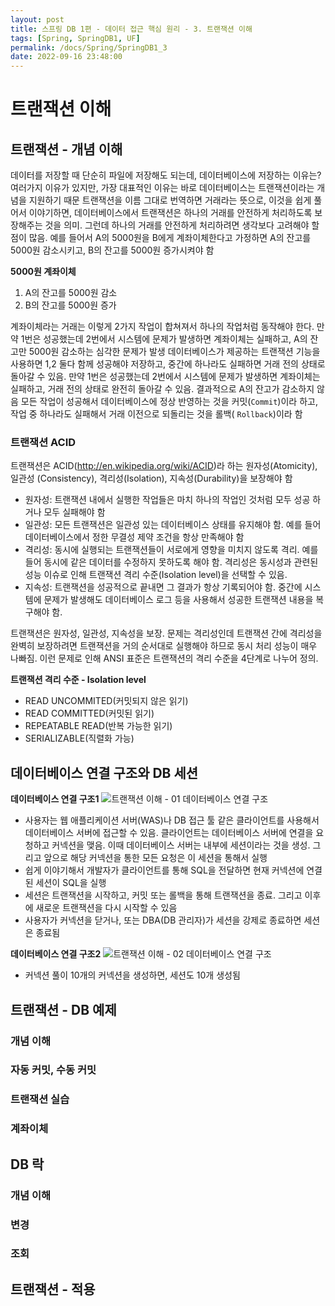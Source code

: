 ```yaml
---
layout: post
title: 스프링 DB 1편 - 데이터 접근 핵심 원리 - 3. 트랜잭션 이해
tags: [Spring, SpringDB1, UF]
permalink: /docs/Spring/SpringDB1_3
date: 2022-09-16 23:48:00
---
```

# 트랜잭션 이해

## 트랜잭션 - 개념 이해

데이터를 저장할 때 단순히 파일에 저장해도 되는데, 데이터베이스에 저장하는 이유는?
여러가지 이유가 있지만, 가장 대표적인 이유는 바로 데이터베이스는 트랜잭션이라는 개념을 지원하기 때문
트랜잭션을 이름 그대로 번역하면 거래라는 뜻으로, 이것을 쉽게 풀어서 이야기하면, 데이터베이스에서 트랜잭션은 하나의 거래를 안전하게 처리하도록 보장해주는 것을 의미. 그런데 하나의 거래를 안전하게 처리하려면 생각보다 고려해야 할 점이 많음. 예를 들어서 A의 5000원을 B에게 계좌이체한다고 가정하면 A의 잔고를 5000원 감소시키고, B의 잔고를 5000원 증가시켜야 함

**5000원 계좌이체**
1. A의 잔고를 5000원 감소
2. B의 잔고를 5000원 증가

계좌이체라는 거래는 이렇게 2가지 작업이 합쳐져서 하나의 작업처럼 동작해야 한다. 만약 1번은 성공했는데 2번에서 시스템에 문제가 발생하면 계좌이체는 실패하고, A의 잔고만 5000원 감소하는 심각한 문제가 발생
데이터베이스가 제공하는 트랜잭션 기능을 사용하면 1,2 둘다 함께 성공해야 저장하고, 중간에 하나라도 실패하면 거래 전의 상태로 돌아갈 수 있음. 만약 1번은 성공했는데 2번에서 시스템에 문제가 발생하면 계좌이체는 실패하고, 거래 전의 상태로 완전히 돌아갈 수 있음. 결과적으로 A의 잔고가 감소하지 않음
모든 작업이 성공해서 데이터베이스에 정상 반영하는 것을 커밋(`Commit`)이라 하고, 작업 중 하나라도 실패해서 거래 이전으로 되돌리는 것을 롤백( `Rollback`)이라 함

### 트랜잭션 ACID
트랜잭션은 ACID(http://en.wikipedia.org/wiki/ACID)라 하는 원자성(Atomicity), 일관성 (Consistency), 격리성(Isolation), 지속성(Durability)을 보장해야 함

- 원자성: 트랜잭션 내에서 실행한 작업들은 마치 하나의 작업인 것처럼 모두 성공 하거나 모두 실패해야 함
- 일관성: 모든 트랜잭션은 일관성 있는 데이터베이스 상태를 유지해야 함. 예를 들어 데이터베이스에서 정한 무결성 제약 조건을 항상 만족해야 함
- 격리성: 동시에 실행되는 트랜잭션들이 서로에게 영향을 미치지 않도록 격리. 예를 들어 동시에 같은 데이터를 수정하지 못하도록 해야 함. 격리성은 동시성과 관련된 성능 이슈로 인해 트랜잭션 격리 수준(Isolation level)을 선택할 수 있음.
- 지속성: 트랜잭션을 성공적으로 끝내면 그 결과가 항상 기록되어야 함. 중간에 시스템에 문제가 발생해도 데이터베이스 로그 등을 사용해서 성공한 트랜잭션 내용을 복구해야 함.

트랜잭션은 원자성, 일관성, 지속성을 보장. 문제는 격리성인데 트랜잭션 간에 격리성을 완벽히 보장하려면 트랜잭션을 거의 순서대로 실행해야 하므로 동시 처리 성능이 매우 나빠짐. 이런 문제로 인해 ANSI 표준은 트랜잭션의 격리 수준을 4단계로 나누어 정의.

**트랜잭션 격리 수준 - Isolation level**
- READ UNCOMMITED(커밋되지 않은 읽기)
- READ COMMITTED(커밋된 읽기)
- REPEATABLE READ(반복 가능한 읽기)
- SERIALIZABLE(직렬화 가능)

## 데이터베이스 연결 구조와 DB 세션

**데이터베이스 연결 구조1**
![트랜잭션 이해 - 01  데이터베이스 연결 구조](https://user-images.githubusercontent.com/52024566/190993959-2cf26cde-1241-4fe0-b837-747da0ac9de5.png)

- 사용자는 웹 애플리케이션 서버(WAS)나 DB 접근 툴 같은 클라이언트를 사용해서 데이터베이스 서버에 접근할 수 있음. 클라이언트는 데이터베이스 서버에 연결을 요청하고 커넥션을 맺음. 이때 데이터베이스 서버는 내부에 세션이라는 것을 생성. 그리고 앞으로 해당 커넥션을 통한 모든 요청은 이 세션을 통해서 실행
- 쉽게 이야기해서 개발자가 클라이언트를 통해 SQL을 전달하면 현재 커넥션에 연결된 세션이 SQL을 실행
- 세션은 트랜잭션을 시작하고, 커밋 또는 롤백을 통해 트랜잭션을 종료. 그리고 이후에 새로운 트랜잭션을 다시 시작할 수 있음
- 사용자가 커넥션을 닫거나, 또는 DBA(DB 관리자)가 세션을 강제로 종료하면 세션은 종료됨

**데이터베이스 연결 구조2**
![트랜잭션 이해 - 02  데이터베이스 연결 구조](https://user-images.githubusercontent.com/52024566/190993965-827d69c3-0189-4417-b6d4-d21eeb71b07a.png)

- 커넥션 풀이 10개의 커넥션을 생성하면, 세션도 10개 생성됨

## 트랜잭션 - DB 예제
### 개념 이해
### 자동 커밋, 수동 커밋
### 트랜잭션 실습
### 계좌이체
## DB 락
### 개념 이해
### 변경
### 조회
## 트랜잭션 - 적용